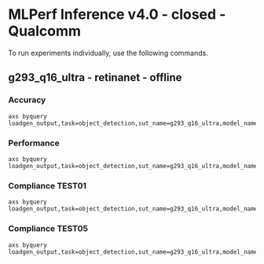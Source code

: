 
# MLPerf Inference v4.0 - closed - Qualcomm

To run experiments individually, use the following commands.

## g293_q16_ultra - retinanet - offline

### Accuracy  

```
axs byquery loadgen_output,task=object_detection,sut_name=g293_q16_ultra,model_name=retinanet,framework=kilt,device=qaic,collection_name=experiments_submission,loadgen_mode=AccuracyOnly,loadgen_scenario=Offline
```

### Performance 

```
axs byquery loadgen_output,task=object_detection,sut_name=g293_q16_ultra,model_name=retinanet,framework=kilt,device=qaic,collection_name=experiments_submission,loadgen_mode=PerformanceOnly,loadgen_compliance_test-,loadgen_scenario=Offline,loadgen_target_qps=14500
```

### Compliance TEST01

```
axs byquery loadgen_output,task=object_detection,sut_name=g293_q16_ultra,model_name=retinanet,framework=kilt,device=qaic,collection_name=experiments_submission,loadgen_mode=PerformanceOnly,loadgen_compliance_test=TEST01,loadgen_scenario=Offline,loadgen_target_qps=14500
```

### Compliance TEST05

```
axs byquery loadgen_output,task=object_detection,sut_name=g293_q16_ultra,model_name=retinanet,framework=kilt,device=qaic,collection_name=experiments_submission,loadgen_mode=PerformanceOnly,loadgen_compliance_test=TEST05,loadgen_scenario=Offline,loadgen_target_qps=14500
```

